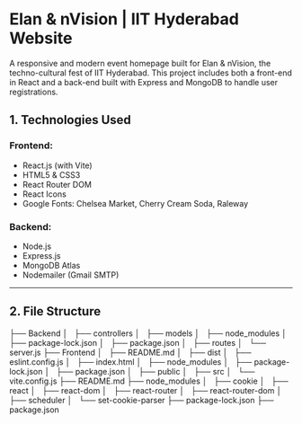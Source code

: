 # Elan & nVision | IIT Hyderabad Website

A responsive and modern event homepage built for Elan & nVision, the techno-cultural fest of IIT Hyderabad. This project includes both a front-end in React and a back-end built with Express and MongoDB to handle user registrations.

## 1. Technologies Used

### Frontend:
- React.js (with Vite)
- HTML5 & CSS3
- React Router DOM
- React Icons
- Google Fonts: Chelsea Market, Cherry Cream Soda, Raleway

### Backend:
- Node.js
- Express.js
- MongoDB Atlas
- Nodemailer (Gmail SMTP)

---

## 2. File Structure

├── Backend
│   ├── controllers
│   ├── models
│   ├── node_modules
│   ├── package-lock.json
│   ├── package.json
│   ├── routes
│   └── server.js
├── Frontend
│   ├── README.md
│   ├── dist
│   ├── eslint.config.js
│   ├── index.html
│   ├── node_modules
│   ├── package-lock.json
│   ├── package.json
│   ├── public
│   ├── src
│   └── vite.config.js
├── README.md
├── node_modules
│   ├── cookie
│   ├── react
│   ├── react-dom
│   ├── react-router
│   ├── react-router-dom
│   ├── scheduler
│   └── set-cookie-parser
├── package-lock.json
├── package.json

